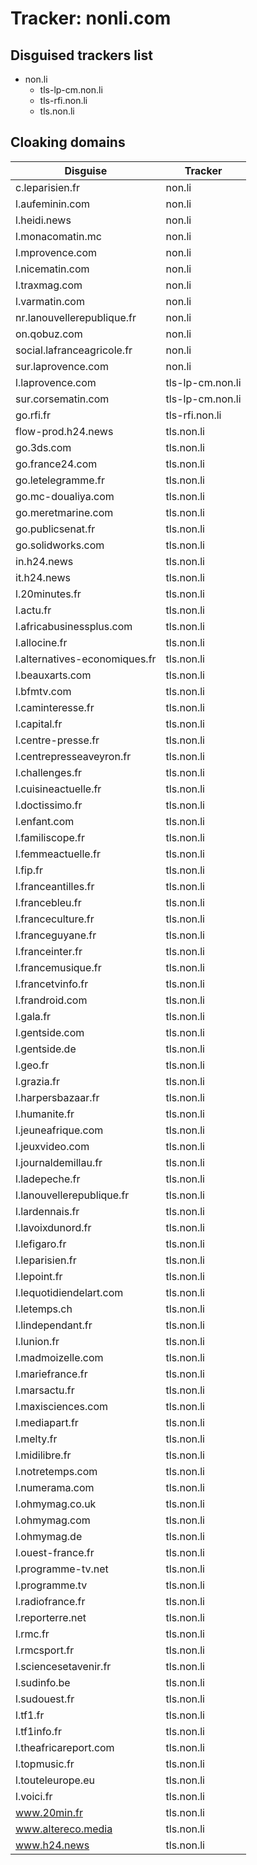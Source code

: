 # Tracker: nonli.com

## Disguised trackers list

* non.li
    * tls-lp-cm.non.li
    * tls-rfi.non.li
    * tls.non.li

## Cloaking domains

| Disguise | Tracker |
| ---- | ---- |
| c.leparisien.fr | non.li |
| l.aufeminin.com | non.li |
| l.heidi.news | non.li |
| l.monacomatin.mc | non.li |
| l.mprovence.com | non.li |
| l.nicematin.com | non.li |
| l.traxmag.com | non.li |
| l.varmatin.com | non.li |
| nr.lanouvellerepublique.fr | non.li |
| on.qobuz.com | non.li |
| social.lafranceagricole.fr | non.li |
| sur.laprovence.com | non.li |
| l.laprovence.com | tls-lp-cm.non.li |
| sur.corsematin.com | tls-lp-cm.non.li |
| go.rfi.fr | tls-rfi.non.li |
| flow-prod.h24.news | tls.non.li |
| go.3ds.com | tls.non.li |
| go.france24.com | tls.non.li |
| go.letelegramme.fr | tls.non.li |
| go.mc-doualiya.com | tls.non.li |
| go.meretmarine.com | tls.non.li |
| go.publicsenat.fr | tls.non.li |
| go.solidworks.com | tls.non.li |
| in.h24.news | tls.non.li |
| it.h24.news | tls.non.li |
| l.20minutes.fr | tls.non.li |
| l.actu.fr | tls.non.li |
| l.africabusinessplus.com | tls.non.li |
| l.allocine.fr | tls.non.li |
| l.alternatives-economiques.fr | tls.non.li |
| l.beauxarts.com | tls.non.li |
| l.bfmtv.com | tls.non.li |
| l.caminteresse.fr | tls.non.li |
| l.capital.fr | tls.non.li |
| l.centre-presse.fr | tls.non.li |
| l.centrepresseaveyron.fr | tls.non.li |
| l.challenges.fr | tls.non.li |
| l.cuisineactuelle.fr | tls.non.li |
| l.doctissimo.fr | tls.non.li |
| l.enfant.com | tls.non.li |
| l.familiscope.fr | tls.non.li |
| l.femmeactuelle.fr | tls.non.li |
| l.fip.fr | tls.non.li |
| l.franceantilles.fr | tls.non.li |
| l.francebleu.fr | tls.non.li |
| l.franceculture.fr | tls.non.li |
| l.franceguyane.fr | tls.non.li |
| l.franceinter.fr | tls.non.li |
| l.francemusique.fr | tls.non.li |
| l.francetvinfo.fr | tls.non.li |
| l.frandroid.com | tls.non.li |
| l.gala.fr | tls.non.li |
| l.gentside.com | tls.non.li |
| l.gentside.de | tls.non.li |
| l.geo.fr | tls.non.li |
| l.grazia.fr | tls.non.li |
| l.harpersbazaar.fr | tls.non.li |
| l.humanite.fr | tls.non.li |
| l.jeuneafrique.com | tls.non.li |
| l.jeuxvideo.com | tls.non.li |
| l.journaldemillau.fr | tls.non.li |
| l.ladepeche.fr | tls.non.li |
| l.lanouvellerepublique.fr | tls.non.li |
| l.lardennais.fr | tls.non.li |
| l.lavoixdunord.fr | tls.non.li |
| l.lefigaro.fr | tls.non.li |
| l.leparisien.fr | tls.non.li |
| l.lepoint.fr | tls.non.li |
| l.lequotidiendelart.com | tls.non.li |
| l.letemps.ch | tls.non.li |
| l.lindependant.fr | tls.non.li |
| l.lunion.fr | tls.non.li |
| l.madmoizelle.com | tls.non.li |
| l.mariefrance.fr | tls.non.li |
| l.marsactu.fr | tls.non.li |
| l.maxisciences.com | tls.non.li |
| l.mediapart.fr | tls.non.li |
| l.melty.fr | tls.non.li |
| l.midilibre.fr | tls.non.li |
| l.notretemps.com | tls.non.li |
| l.numerama.com | tls.non.li |
| l.ohmymag.co.uk | tls.non.li |
| l.ohmymag.com | tls.non.li |
| l.ohmymag.de | tls.non.li |
| l.ouest-france.fr | tls.non.li |
| l.programme-tv.net | tls.non.li |
| l.programme.tv | tls.non.li |
| l.radiofrance.fr | tls.non.li |
| l.reporterre.net | tls.non.li |
| l.rmc.fr | tls.non.li |
| l.rmcsport.fr | tls.non.li |
| l.sciencesetavenir.fr | tls.non.li |
| l.sudinfo.be | tls.non.li |
| l.sudouest.fr | tls.non.li |
| l.tf1.fr | tls.non.li |
| l.tf1info.fr | tls.non.li |
| l.theafricareport.com | tls.non.li |
| l.topmusic.fr | tls.non.li |
| l.touteleurope.eu | tls.non.li |
| l.voici.fr | tls.non.li |
| www.20min.fr | tls.non.li |
| www.altereco.media | tls.non.li |
| www.h24.news | tls.non.li |